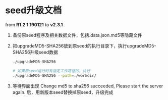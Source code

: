 # seed升级文档

from  **R1.2.1.190121** to  **v2.3.1**

1. 备份原seed程序及相关数据文件，包括.data.json.md5等隐藏文件

2. 把upgradeMD5-SHA256放到原seed的执行目录下，执行upgradeMD5-SHA256升级seed数据

   ```bash
   ./upgradeMD5-SHA256
   
   # 如果原seed运行时有指定工作路径的，执行
   ./upgradeMD5-SHA256 --path=./workdir/
   ```
   
3. 等待界面出现 Change md5 to sha256 succeeded, Please start the server again. 后，用新版本seed替换掉原seed，升级完成
  
   
  
   

